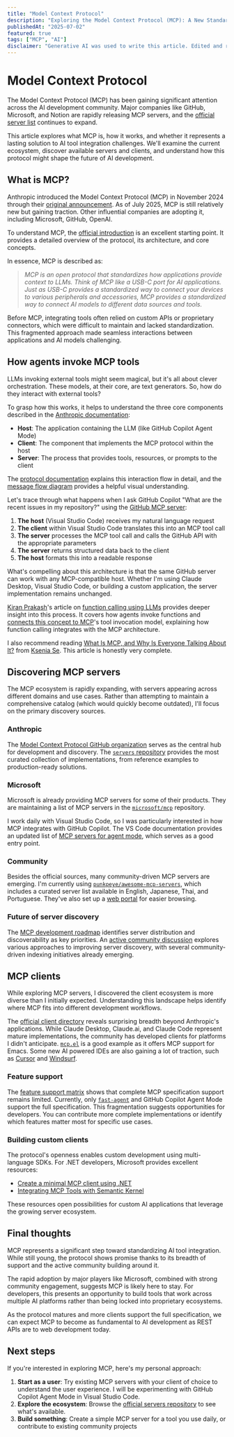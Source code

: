 ```yaml
---
title: "Model Context Protocol"
description: "Exploring the Model Context Protocol (MCP): A New Standard for AI Tool Integration"
publishedAt: "2025-07-02"
featured: true
tags: ["MCP", "AI"]
disclaimer: "Generative AI was used to write this article. Edited and reviewed by Logan Farci."
---
```


# Model Context Protocol

The Model Context Protocol (MCP) has been gaining significant attention across the AI development community. Major companies like GitHub, Microsoft, and Notion are rapidly releasing MCP servers, and the [official server list](https://github.com/modelcontextprotocol/servers) continues to expand.

This article explores what MCP is, how it works, and whether it represents a lasting solution to AI tool integration challenges. We'll examine the current ecosystem, discover available servers and clients, and understand how this protocol might shape the future of AI development.

## What is MCP?

Anthropic introduced the Model Context Protocol (MCP) in November 2024 through their [original announcement](https://www.anthropic.com/news/model-context-protocol). As of July 2025, MCP is still relatively new but gaining traction. Other influential companies are adopting it, including Microsoft, GitHub, OpenAI.

To understand MCP, the [official introduction](https://modelcontextprotocol.io/introduction) is an excellent starting point. It provides a detailed overview of the protocol, its architecture, and core concepts.

In essence, MCP is described as:

> _MCP is an open protocol that standardizes how applications provide context to LLMs. Think of MCP like a USB-C port for AI applications. Just as USB-C provides a standardized way to connect your devices to various peripherals and accessories, MCP provides a standardized way to connect AI models to different data sources and tools._

Before MCP, integrating tools often relied on custom APIs or proprietary connectors, which were difficult to maintain and lacked standardization. This fragmented approach made seamless interactions between applications and AI models challenging.

## How agents invoke MCP tools

LLMs invoking external tools might seem magical, but it's all about clever orchestration. These models, at their core, are text generators. So, how do they interact with external tools?

To grasp how this works, it helps to understand the three core components described in the [Anthropic documentation](https://modelcontextprotocol.io/docs/concepts/architecture):

- **Host**: The application containing the LLM (like GitHub Copilot Agent Mode)
- **Client**: The component that implements the MCP protocol within the host
- **Server**: The process that provides tools, resources, or prompts to the client

The [protocol documentation](https://modelcontextprotocol.io/docs/concepts/architecture) explains this interaction flow in detail, and the [message flow diagram](https://modelcontextprotocol.io/specification/2025-06-18/server/tools#message-flow) provides a helpful visual understanding.

Let's trace through what happens when I ask GitHub Copilot "What are the recent issues in my repository?" using the [GitHub MCP server](https://github.com/modelcontextprotocol/servers/tree/main/src/github):

1. **The host** (Visual Studio Code) receives my natural language request
2. **The client** within Visual Studio Code translates this into an MCP tool call
3. **The server** processes the MCP tool call and calls the GitHub API with the appropriate parameters
4. **The server** returns structured data back to the client
5. **The host** formats this into a readable response

What's compelling about this architecture is that the same GitHub server can work with any MCP-compatible host. Whether I'm using Claude Desktop, Visual Studio Code, or building a custom application, the server implementation remains unchanged.

[Kiran Prakash](https://www.linkedin.com/in/kiran-prakash)'s article on [function calling using LLMs](https://martinfowler.com/articles/function-call-LLM.html) provides deeper insight into this process. It covers how agents invoke functions and [connects this concept to MCP](https://martinfowler.com/articles/function-call-LLM.html#HowFunctionCallingRelatesToMcpModelContextProtocol)'s tool invocation model, explaining how function calling integrates with the MCP architecture.

I also recommend reading [What Is MCP, and Why Is Everyone Talking About It?](https://huggingface.co/blog/Kseniase/mcp) from [Ksenia Se](https://www.linkedin.com/in/ksenia-se/). This article is honestly very complete.

## Discovering MCP servers

The MCP ecosystem is rapidly expanding, with servers appearing across different domains and use cases. Rather than attempting to maintain a comprehensive catalog (which would quickly become outdated), I'll focus on the primary discovery sources.

### Anthropic

The [Model Context Protocol GitHub organization](https://github.com/modelcontextprotocol) serves as the central hub for development and discovery. The [`servers` repository](https://github.com/modelcontextprotocol/servers) provides the most curated collection of implementations, from reference examples to production-ready solutions.

### Microsoft

Microsoft is already providing MCP servers for some of their products. They are maintaining a list of MCP servers in the [`microsoft/mcp`](https://github.com/microsoft/mcp) repository.

I work daily with Visual Studio Code, so I was particularly interested in how MCP integrates with GitHub Copilot. The VS Code documentation provides an updated list of [MCP servers for agent mode](https://code.visualstudio.com/mcp), which serves as a good entry point.

### Community

Besides the official sources, many community-driven MCP servers are emerging. I'm currently using [`punkpeye/awesome-mcp-servers`](https://github.com/punkpeye/awesome-mcp-servers), which includes a curated server list available in English, Japanese, Thai, and Portuguese. They've also set up a [web portal](https://glama.ai/mcp/servers) for easier browsing.

### Future of server discovery

The [MCP development roadmap](https://modelcontextprotocol.io/development/roadmap#registry) identifies server distribution and discoverability as key priorities. An [active community discussion](https://github.com/orgs/modelcontextprotocol/discussions/159) explores various approaches to improving server discovery, with several community-driven indexing initiatives already emerging.

## MCP clients

While exploring MCP servers, I discovered the client ecosystem is more diverse than I initially expected. Understanding this landscape helps identify where MCP fits into different development workflows.

The [official client directory](https://modelcontextprotocol.io/clients) reveals surprising breadth beyond Anthropic's applications. While Claude Desktop, Claude.ai, and Claude Code represent mature implementations, the community has developed clients for platforms I didn't anticipate. [`mcp.el`](https://github.com/lizqwerscott/mcp.el) is a good example as it offers MCP support for Emacs. Some new AI powered IDEs are also gaining a lot of traction, such as [Cursor](https://docs.cursor.com/context/model-context-protocol) and [Windsurf](https://windsurf.com/editor).

### Feature support

The [feature support matrix](https://modelcontextprotocol.io/clients#feature-support-matrix) shows that complete MCP specification support remains limited. Currently, only [`fast-agent`](https://llmindset.co.uk/resources/fast-agent/) and GitHub Copilot Agent Mode support the full specification. This fragmentation suggests opportunities for developers. You can contribute more complete implementations or identify which features matter most for specific use cases.

### Building custom clients

The protocol's openness enables custom development using multi-language SDKs. For .NET developers, Microsoft provides excellent resources:

- [Create a minimal MCP client using .NET](https://learn.microsoft.com/en-us/dotnet/ai/quickstarts/build-mcp-client)
- [Integrating MCP Tools with Semantic Kernel](https://devblogs.microsoft.com/semantic-kernel/integrating-model-context-protocol-tools-with-semantic-kernel-a-step-by-step-guide/)

These resources open possibilities for custom AI applications that leverage the growing server ecosystem.

## Final thoughts

MCP represents a significant step toward standardizing AI tool integration. While still young, the protocol shows promise thanks to its breadth of support and the active community building around it.

The rapid adoption by major players like Microsoft, combined with strong community engagement, suggests MCP is likely here to stay. For developers, this presents an opportunity to build tools that work across multiple AI platforms rather than being locked into proprietary ecosystems.

As the protocol matures and more clients support the full specification, we can expect MCP to become as fundamental to AI development as REST APIs are to web development today.

## Next steps

If you're interested in exploring MCP, here's my personal approach:

1. **Start as a user**: Try existing MCP servers with your client of choice to understand the user experience. I will be experimenting with GitHub Copilot Agent Mode in Visual Studio Code.
2. **Explore the ecosystem**: Browse the [official servers repository](https://github.com/modelcontextprotocol/servers) to see what's available.
3. **Build something**: Create a simple MCP server for a tool you use daily, or contribute to existing community projects
